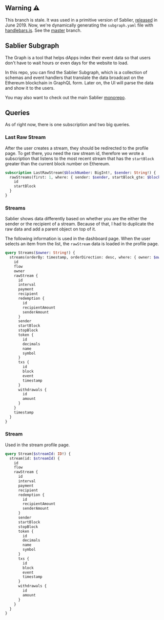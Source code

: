 ## Warning :warning:

This branch is stale. It was used in a primitive version of Sablier, [released](https://twitter.com/PaulRBerg/status/1134773451888238592) in June 2019. Now, we're dynamically generating the `subgraph.yaml` file with [handlebars.js](https://github.com/wycats/handlebars.js/). See the [master](https://github.com/sablierhq/sablier-subgraph/tree/master) branch.

## Sablier Subgraph

The Graph is a tool that helps dApps index their event data so that users don't have to wait hours or even days for the
website to load.

In this repo, you can find the Sablier Subgraph, which is a collection of schemas and event handlers that
translate the data broadcast on the Ethereum blockchain in GraphQL form. Later on, the UI will parse the data and show
it to the users.

You may also want to check out the main Sablier [monorepo][sablier-monorepo].

## Queries

As of right now, there is one subscription and two big queries.

### Last Raw Stream

After the user creates a stream, they should be redirected to the profile page. To get there, you need the raw stream
id, therefore we wrote a subscription that listens to the most recent stream that has the `startBlock` greater than the
current block number on Ethereum.

```graphql
subscription LastRawStream($blockNumber: BigInt!, $sender: String!) {
  rawStreams(first: 1, where: { sender: $sender, startBlock_gte: $blockNumber }) {
    id
    startBlock
  }
}
```

### Streams

Sablier shows data differently based on whether you are the either the sender or the recipient of a stream. Because of
that, I had to duplicate the raw data and add a parent object on top of it.

The following information is used in the dashboard page. When the user selects an item from the list, the `rawStream`
data is loaded in the profile page.

```graphql
query Streams($owner: String!) {
  streams(orderBy: timestamp, orderDirection: desc, where: { owner: $owner }) {
    id
    flow
    owner
    rawStream {
      id
      interval
      payment
      recipient
      redemption {
        id
        recipientAmount
        senderAmount
      }
      sender
      startBlock
      stopBlock
      token {
        id
        decimals
        name
        symbol
      }
      txs {
        id
        block
        event
        timestamp
      }
      withdrawals {
        id
        amount
      }
    }
    timestamp
  }
}
```

### Stream

Used in the stream profile page.

```graphql
query Stream($streamId: ID!) {
  stream(id: $streamId) {
    id
    flow
    rawStream {
      id
      interval
      payment
      recipient
      redemption {
        id
        recipientAmount
        senderAmount
      }
      sender
      startBlock
      stopBlock
      token {
        id
        decimals
        name
        symbol
      }
      txs {
        id
        block
        event
        timestamp
      }
      withdrawals {
        id
        amount
      }
    }
  }
}
```

[sablier-monorepo]: https://github.com/SablierApp/sablier
